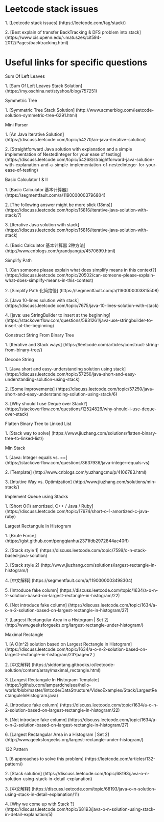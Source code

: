 # Leetcode stack issues
<p>1. [Leetcode stack issues] (https://leetcode.com/tag/stack/)
<p>2. [Best explain of transfer BackTracking & DFS problem into stack] (https://www.cis.upenn.edu/~matuszek/cit594-2012/Pages/backtracking.html)

# Useful links for specific questions
<p>Sum Of Left Leaves
<p>1. [Sum Of Left Leaves Stack Solution] (https://my.oschina.net/styshoo/blog/757251)

<p>Symmetric Tree
<p>1. [Symmetric Tree Stack Solution] (http://www.acmerblog.com/leetcode-solution-symmetric-tree-6291.html)

<p>Mini Parser
<p>1. [An Java Iterative Solution] (https://discuss.leetcode.com/topic/54270/an-java-iterative-solution)
<p>2. [Straightforward Java solution with explanation and a simple implementation of NestedInteger for your ease of testing] (https://discuss.leetcode.com/topic/54268/straightforward-java-solution-with-explanation-and-a-simple-implementation-of-nestedinteger-for-your-ease-of-testing)

<p>Basic Calculator I & II
<p>1. [Basic Calculator 基本计算器] (https://segmentfault.com/a/1190000003796804)
<p>2. [The following answer might be more slick (18ms)] (https://discuss.leetcode.com/topic/15816/iterative-java-solution-with-stack/7)
<p>3. [Iterative Java solution with stack] (https://discuss.leetcode.com/topic/15816/iterative-java-solution-with-stack)
<p>4. [Basic Calculator 基本计算器 2种方法] (http://www.cnblogs.com/grandyang/p/4570699.html)

<p>Simplify Path
<p>1. [Can someone please explain what does simplify means in this context?] (https://discuss.leetcode.com/topic/20502/can-someone-please-explain-what-does-simplify-means-in-this-context)
<p>2. [Simplify Path 化简路径] (https://segmentfault.com/a/1190000003815508)
<p>3. [Java 10-lines solution with stack] (https://discuss.leetcode.com/topic/7675/java-10-lines-solution-with-stack)
<p>4. [java: use StringBuilder to insert at the beginning] (https://stackoverflow.com/questions/5931261/java-use-stringbuilder-to-insert-at-the-beginning)

<p>Construct String From Binary Tree
<p>1. [Iterative and Stack ways] (https://leetcode.com/articles/construct-string-from-binary-tree/)

<p>Decode String
<p>1. [Java short and easy-understanding solution using stack] (https://discuss.leetcode.com/topic/57250/java-short-and-easy-understanding-solution-using-stack)
<p>2. [Some improvements] (https://discuss.leetcode.com/topic/57250/java-short-and-easy-understanding-solution-using-stack/6)
<p>3. [Why should I use Deque over Stack?] (https://stackoverflow.com/questions/12524826/why-should-i-use-deque-over-stack)

<p>Flatten Binary Tree to Linked List
<p>1. [Stack way to solve] (https://www.jiuzhang.com/solutions/flatten-binary-tree-to-linked-list/)

<p>Min Stack
<p>1. [Java: Integer equals vs. ==] (https://stackoverflow.com/questions/3637936/java-integer-equals-vs)
<p>2. [Template] (http://www.cnblogs.com/yuzhangcmu/p/4106783.html)
<p>3. [Intutive Way vs. Optimization] (http://www.jiuzhang.com/solutions/min-stack/)

<p>Implement Queue using Stacks
<p>1. [Short O(1) amortized, C++ / Java / Ruby] (https://discuss.leetcode.com/topic/17974/short-o-1-amortized-c-java-ruby)

<p>Largest Rectangule In Histogram
<p>1. [Brute Force] (https://gist.github.com/pengqianhu/2371fdb2972844ac40ff)
<p>2. [Stack style 1] (https://discuss.leetcode.com/topic/7599/o-n-stack-based-java-solution)
<p>3. [Stack style 2] (http://www.jiuzhang.com/solutions/largest-rectangle-in-histogram/)
<p>4. [中文解释] (https://segmentfault.com/a/1190000003498304)
<p>5. [Introduce fake column] (https://discuss.leetcode.com/topic/1634/a-o-n-2-solution-based-on-largest-rectangle-in-histogram/22)
<p>6. [Not introduce fake column] (https://discuss.leetcode.com/topic/1634/a-o-n-2-solution-based-on-largest-rectangle-in-histogram/27)
<p>7. [Largest Rectangular Area in a Histogram | Set 2] (http://www.geeksforgeeks.org/largest-rectangle-under-histogram/)

<p>Maximal Rectangle
<p>1. [A O(n^2) solution based on Largest Rectangle in Histogram] (https://discuss.leetcode.com/topic/1634/a-o-n-2-solution-based-on-largest-rectangle-in-histogram/23?page=2 )
<p>2. [中文解释] (https://siddontang.gitbooks.io/leetcode-solution/content/array/maximal_rectangle.html)
<p>3. [Largest Rectangule In Histogram Template] (https://github.com/lampardchelsea/hello-world/blob/master/lintcode/DataStructure/VideoExamples/Stack/LargestRectanguleInHistogram.java)
<p>4. [Introduce fake column] (https://discuss.leetcode.com/topic/1634/a-o-n-2-solution-based-on-largest-rectangle-in-histogram/22)
<p>5. [Not introduce fake column] (https://discuss.leetcode.com/topic/1634/a-o-n-2-solution-based-on-largest-rectangle-in-histogram/27)
<p>6. [Largest Rectangular Area in a Histogram | Set 2] (http://www.geeksforgeeks.org/largest-rectangle-under-histogram/)

<p>132 Pattern
<p>1. [6 approaches to solve this problem] (https://leetcode.com/articles/132-pattern/)
<p>2. [Stack solution] (https://discuss.leetcode.com/topic/68193/java-o-n-solution-using-stack-in-detail-explanation)
<p>3. [中文解释] (https://discuss.leetcode.com/topic/68193/java-o-n-solution-using-stack-in-detail-explanation/11)
<p>4. [Why we come up with Stack ?] (https://discuss.leetcode.com/topic/68193/java-o-n-solution-using-stack-in-detail-explanation/5)
